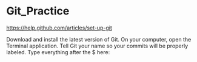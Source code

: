 Git_Practice
============
https://help.github.com/articles/set-up-git

Download and install the latest version of Git.
On your computer, open the Terminal application.
Tell Git your name so your commits will be properly labeled. Type everything after the $ here:
